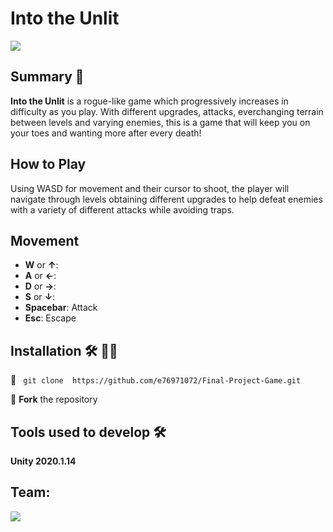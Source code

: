 # Into the Unlit

![](https://cdn.discordapp.com/attachments/749734727677902898/782686571387158549/intotheunlit.png)
## Summary 📝 

**Into the Unlit** is a rogue-like game which progressively increases in difficulty as you play. With different upgrades, attacks, everchanging terrain between levels and varying enemies, this is a game that will keep you on your toes and wanting more after every death!

## How to Play
Using WASD for movement and their cursor to shoot, the player will navigate through levels obtaining different upgrades to help defeat enemies with a variety of different attacks while avoiding traps.

## Movement

- **W** or **↑**: 
- **A** or **←**: 
- **D** or **→**: 
- **S** or **↓**: 
- **Spacebar**: Attack
- **Esc**: Escape 

## Installation 🛠 🧑‍💻 

👯 ` git clone  https://github.com/e76971072/Final-Project-Game.git`

🔗  **Fork** the repository

 ## Tools used to develop 🛠
 **Unity 2020.1.14**

## Team:

![](https://cdn.discordapp.com/attachments/749734727677902898/781705314101231666/LogoRender.png)


